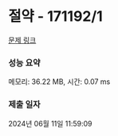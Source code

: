 # 절약 - 171192/1 

[문제 링크](https://level.goorm.io/exam/171192/%EC%A0%88%EC%95%BD/quiz/1) 

### 성능 요약

메모리: 36.22 MB, 시간: 0.07 ms

### 제출 일자

2024년 06월 11일 11:59:09

